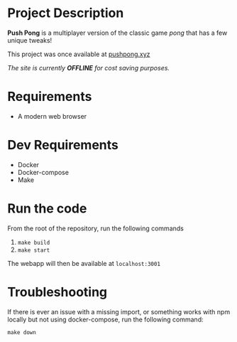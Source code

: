 # Project Description
**Push Pong** is a multiplayer version of the classic game _pong_ that has a few unique tweaks!

This project was once available at [pushpong.xyz](http://pushpong.xyz)

_The site is currently **OFFLINE** for cost saving purposes._

# Requirements
- A modern web browser

# Dev Requirements
- Docker
- Docker-compose
- Make

# Run the code
From the root of the repository, run the following commands

1. `make build`
2. `make start`

The webapp will then be available at `localhost:3001`

# Troubleshooting
If there is ever an issue with a missing import, or something works with npm locally but not using docker-compose, run the following command:

`make down`
